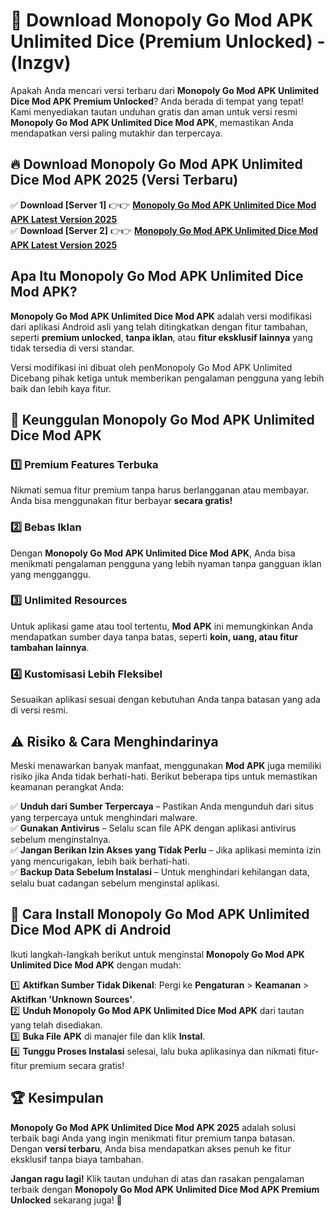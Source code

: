 

# 🎯 Download Monopoly Go Mod APK Unlimited Dice (Premium Unlocked) -  (lnzgv) 

Apakah Anda mencari versi terbaru dari **Monopoly Go Mod APK Unlimited Dice Mod APK Premium Unlocked**? Anda berada di tempat yang tepat! Kami menyediakan tautan unduhan gratis dan aman untuk versi resmi **Monopoly Go Mod APK Unlimited Dice Mod APK**, memastikan Anda mendapatkan versi paling mutakhir dan terpercaya.

## 🔥 Download Monopoly Go Mod APK Unlimited Dice Mod APK 2025 (Versi Terbaru)

✅ **Download [Server 1]** 👉👉 [**Monopoly Go Mod APK Unlimited Dice Mod APK Latest Version 2025**](https://apkcomod.com?title=Monopoly_Go_Mod_APK_Unlimited_Dice)  
✅ **Download [Server 2]** 👉👉 [**Monopoly Go Mod APK Unlimited Dice Mod APK Latest Version 2025**](https://apkcomod.com?title=Monopoly_Go_Mod_APK_Unlimited_Dice)  

## Apa Itu Monopoly Go Mod APK Unlimited Dice Mod APK?

**Monopoly Go Mod APK Unlimited Dice Mod APK** adalah versi modifikasi dari aplikasi Android asli yang telah ditingkatkan dengan fitur tambahan, seperti **premium unlocked**, **tanpa iklan**, atau **fitur eksklusif lainnya** yang tidak tersedia di versi standar.

Versi modifikasi ini dibuat oleh penMonopoly Go Mod APK Unlimited Dicebang pihak ketiga untuk memberikan pengalaman pengguna yang lebih baik dan lebih kaya fitur.

## 🎯 Keunggulan Monopoly Go Mod APK Unlimited Dice Mod APK

### 1️⃣ Premium Features Terbuka
Nikmati semua fitur premium tanpa harus berlangganan atau membayar. Anda bisa menggunakan fitur berbayar **secara gratis!**

### 2️⃣ Bebas Iklan
Dengan **Monopoly Go Mod APK Unlimited Dice Mod APK**, Anda bisa menikmati pengalaman pengguna yang lebih nyaman tanpa gangguan iklan yang mengganggu.

### 3️⃣ Unlimited Resources
Untuk aplikasi game atau tool tertentu, **Mod APK** ini memungkinkan Anda mendapatkan sumber daya tanpa batas, seperti **koin, uang, atau fitur tambahan lainnya**.

### 4️⃣ Kustomisasi Lebih Fleksibel
Sesuaikan aplikasi sesuai dengan kebutuhan Anda tanpa batasan yang ada di versi resmi.

## ⚠️ Risiko & Cara Menghindarinya

Meski menawarkan banyak manfaat, menggunakan **Mod APK** juga memiliki risiko jika Anda tidak berhati-hati. Berikut beberapa tips untuk memastikan keamanan perangkat Anda:

✅ **Unduh dari Sumber Terpercaya** – Pastikan Anda mengunduh dari situs yang terpercaya untuk menghindari malware.  
✅ **Gunakan Antivirus** – Selalu scan file APK dengan aplikasi antivirus sebelum menginstalnya.  
✅ **Jangan Berikan Izin Akses yang Tidak Perlu** – Jika aplikasi meminta izin yang mencurigakan, lebih baik berhati-hati.  
✅ **Backup Data Sebelum Instalasi** – Untuk menghindari kehilangan data, selalu buat cadangan sebelum menginstal aplikasi.

## 📌 Cara Install Monopoly Go Mod APK Unlimited Dice Mod APK di Android

Ikuti langkah-langkah berikut untuk menginstal **Monopoly Go Mod APK Unlimited Dice Mod APK** dengan mudah:

1️⃣ **Aktifkan Sumber Tidak Dikenal**: Pergi ke **Pengaturan** > **Keamanan** > **Aktifkan 'Unknown Sources'**.  
2️⃣ **Unduh Monopoly Go Mod APK Unlimited Dice Mod APK** dari tautan yang telah disediakan.  
3️⃣ **Buka File APK** di manajer file dan klik **Instal**.  
4️⃣ **Tunggu Proses Instalasi** selesai, lalu buka aplikasinya dan nikmati fitur-fitur premium secara gratis!

## 🏆 Kesimpulan

**Monopoly Go Mod APK Unlimited Dice Mod APK 2025** adalah solusi terbaik bagi Anda yang ingin menikmati fitur premium tanpa batasan. Dengan **versi terbaru**, Anda bisa mendapatkan akses penuh ke fitur eksklusif tanpa biaya tambahan.

**Jangan ragu lagi!** Klik tautan unduhan di atas dan rasakan pengalaman terbaik dengan **Monopoly Go Mod APK Unlimited Dice Mod APK Premium Unlocked** sekarang juga! 🚀

